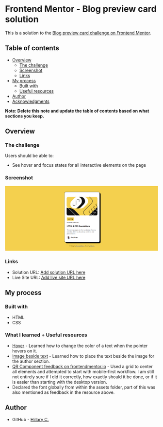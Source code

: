 # Frontend Mentor - Blog preview card solution

This is a solution to the [Blog preview card challenge on Frontend Mentor](https://www.frontendmentor.io/challenges/blog-preview-card-ckPaj01IcS). 

## Table of contents

- [Overview](#overview)
  - [The challenge](#the-challenge)
  - [Screenshot](#screenshot)
  - [Links](#links)
- [My process](#my-process)
  - [Built with](#built-with)
  - [Useful resources](#useful-resources)
- [Author](#author)
- [Acknowledgments](#acknowledgments)

**Note: Delete this note and update the table of contents based on what sections you keep.**

## Overview

### The challenge

Users should be able to:

- See hover and focus states for all interactive elements on the page

### Screenshot

![](./screenshot.png)

### Links

- Solution URL: [Add solution URL here](https://github.com/hlrydev/blogpreviewcard)
- Live Site URL: [Add live site URL here](https://hlrydev.github.io/blogpreviewcard/)

## My process

### Built with

- HTML
- CSS

### What I learned + Useful resources

- [Hover](https://www.w3schools.com/cssref/sel_hover.php) - Learned how to change the color of a text when the pointer hovers on it. 
- [Image beside text](https://www.shecodes.io/athena/37856-how-to-move-text-to-the-right-side-of-an-image-with-css#:~:text=In%20this%20example%2C%20float%3A%20left,right%20side%20of%20the%20image) - Learned how to place the text beside the image for the author section. 
- [QR Component feedback on frontendmentor.io](https://www.frontendmentor.io/solutions/qr-code-component-with-css-5PakVqgsg3) - Used a grid to center all elements and attempted to start with mobile-first workflow. I am still not entirely sure if I did it correctly, how exactly should it be done, or if it is easier than starting with the desktop version. 
- Declared the font globally from within the assets folder, part of this was also mentioned as feedback in the resource above.


## Author

- GitHub - [Hillary C.](https://github.com/hlrydev)